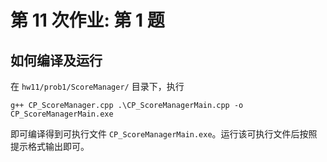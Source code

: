 # 第 11 次作业: 第 1 题

## 如何编译及运行

在 `hw11/prob1/ScoreManager/` 目录下，执行

```
g++ CP_ScoreManager.cpp .\CP_ScoreManagerMain.cpp -o CP_ScoreManagerMain.exe
```

即可编译得到可执行文件 `CP_ScoreManagerMain.exe`。运行该可执行文件后按照提示格式输出即可。
